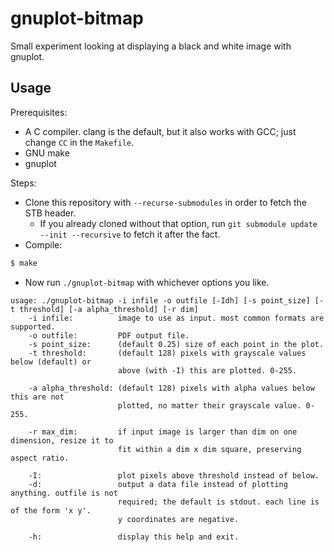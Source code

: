 # gnuplot-bitmap

Small experiment looking at displaying a black and white image with gnuplot.

## Usage

Prerequisites:

- A C compiler. clang is the default, but it also works with GCC; just change `CC` in the `Makefile`.
- GNU make
- gnuplot

Steps:

- Clone this repository with `--recurse-submodules` in order to fetch the STB header.
	- If you already cloned without that option, run `git submodule update --init --recursive` to fetch it after the fact.
- Compile:

```sh
$ make
```

- Now run `./gnuplot-bitmap` with whichever options you like.

```
usage: ./gnuplot-bitmap -i infile -o outfile [-Idh] [-s point_size] [-t threshold] [-a alpha_threshold] [-r dim]
    -i infile:          image to use as input. most common formats are supported.
    -o outfile:         PDF output file.
    -s point_size:      (default 0.25) size of each point in the plot.
    -t threshold:       (default 128) pixels with grayscale values below (default) or
                        above (with -I) this are plotted. 0-255.

    -a alpha_threshold: (default 128) pixels with alpha values below this are not
                        plotted, no matter their grayscale value. 0-255.

    -r max_dim:         if input image is larger than dim on one dimension, resize it to
                        fit within a dim x dim square, preserving aspect ratio.

    -I:                 plot pixels above threshold instead of below.
    -d:                 output a data file instead of plotting anything. outfile is not
                        required; the default is stdout. each line is of the form 'x y'.
                        y coordinates are negative.

    -h:                 display this help and exit.
```
